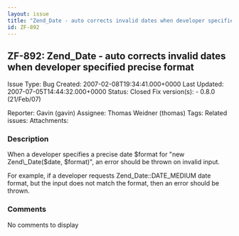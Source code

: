 ```yaml
---
layout: issue
title: "Zend_Date - auto corrects invalid dates when developer specified precise format"
id: ZF-892
---
```


ZF-892: Zend\_Date - auto corrects invalid dates when developer specified precise format
----------------------------------------------------------------------------------------

 Issue Type: Bug Created: 2007-02-08T19:34:41.000+0000 Last Updated: 2007-07-05T14:44:32.000+0000 Status: Closed Fix version(s): - 0.8.0 (21/Feb/07)
 
 Reporter:  Gavin (gavin)  Assignee:  Thomas Weidner (thomas)  Tags: 
 Related issues: 
 Attachments: 
### Description

When a developer specifies a precise date $format for "new Zend\_Date($date, $format)", an error should be thrown on invalid input.

For example, if a developer requests Zend\_Date::DATE\_MEDIUM date format, but the input does not match the format, then an error should be thrown.

 

 

### Comments

No comments to display